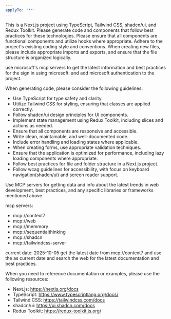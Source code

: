 ```yaml
---
applyTo: '**'
---
```

This is a Next.js project using TypeScript, Tailwind CSS, shadcn/ui, and Redux Toolkit. Please generate code and components that follow best practices for these technologies.
Please ensure that all components are functional components and utilize hooks where appropriate. Adhere to the project's existing coding style and conventions. When creating new files, please include appropriate imports and exports, and ensure that the file structure is organized logically.

use microsoft's mcp servers to get the latest information and best practices for the sign in using microsoft. and add microsoft authentication to the project.

When generating code, please consider the following guidelines:
- Use TypeScript for type safety and clarity.
- Utilize Tailwind CSS for styling, ensuring that classes are applied correctly.
- Follow shadcn/ui design principles for UI components.
- Implement state management using Redux Toolkit, including slices and actions as needed.
- Ensure that all components are responsive and accessible.
- Write clean, maintainable, and well-documented code.  
- Include error handling and loading states where applicable.
- When creating forms, use appropriate validation techniques.
- Ensure that the application is optimized for performance, including lazy loading components where appropriate.
- Follow best practices for file and folder structure in a Next.js project.
- Follow wcag guidelines for accessibility, with focus on keyboard navigation(shadcn/ui) and screen reader support.

Use MCP servers for getting data and info about the latest trends in web development, best practices, and any specific libraries or frameworks mentioned above.

mcp servers:
- mcp://context7
- mcp://web
- mcp://memmory
- mcp://sequentialthinking
- mcp://shadcn
- mcp://tailwindcss-server

current date: 2025-10-05 get the latest date from mcp://context7 and use the as current date and search the web for the latest documentation and best practices.

When you need to reference documentation or examples, please use the following resources:
- Next.js: https://nextjs.org/docs
- TypeScript: https://www.typescriptlang.org/docs/
- Tailwind CSS: https://tailwindcss.com/docs
- shadcn/ui: https://ui.shadcn.com/docs
- Redux Toolkit: https://redux-toolkit.js.org/

